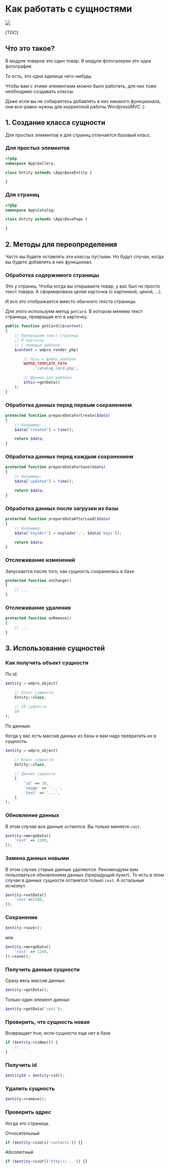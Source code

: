 # Как работать с сущностями

[![](http://img.youtube.com/vi/Aa6xb2l7e8M/0.jpg)](http://www.youtube.com/watch?v=Aa6xb2l7e8M "")

[TOC]

## Что это такое?

В модуле товаров это один товар. В модуле фотогалереи это одна фотография.

То есть, это одна единица чего-нибудь.

Чтобы вам с этими элементами можно было работать, для них тоже необходимо создавать классы.

Даже если вы не собираетесь добавлять в них никакого функционала, они все-равно нужны для корректной работы WordpressMVC :)



## 1. Создание класса сущности

Для простых элементов и для страниц отличается базовый класс.

### Для простых элементов

```php
<?php
namespace App\Gallery;

class Entity extends \App\BaseEntity {

}
```

### Для страниц

```php
<?php
namespace App\Catalog;

class Entity extends \App\BasePage {

}
```



## 2. Методы для переопределения

Часто вы будете оставлять эти классы пустыми. Но будут случаи, когда вы будете добавлять в них функционал.



### Обработка содержимого страницы

Это у страниц. Чтобы когда вы открываете товар, у вас был не просто текст товара. А сформирована целая карточка (с картинкой, ценой, ...).

И все это отображается вместо обычного текста страницы.

Для этого используем метод `getCard`. В котором меняем текст страницы, превращая его в карточку.

```php
public function getCard(&$content)
{
    // Превращаем текст страницы
    // В карточку
    // С помощью шаблона
    $content = wdpro_render_php(

        // Путь к файлу шаблона
        WDPRO_TEMPLATE_PATH
        	.'catalog_card.php',

        // Данные для шаблона
        $this->getData()
    );
}
```



### Обработка данных перед первым сохранением

```php
protected function prepareDataForCreate($data)
{
    // Например:
    $data['created'] = time();

    return $data;
}
```



### Обработка данных перед каждым сохранением

```php
protected function prepareDataForSave($data)
{
    // Например:
    $data['updated'] = time();

    return $data;
}
```



### Обработка данных после загрузки из базы

```php
protected function prepareDataAfterLoad($data)
{
    // Например:
    $data['keysArr'] = explode(',', $data['keys']);

    return $data;
}
```



### Отслеживание изменений

Запускается после того, как сущность сохранилась в базе.

```php
protected function onChange()
{
    // ...
}
```



### Отслеживание удаления

```php
protected function onRemove()
{
    // ...
}
```



## 3. Использование сущностей

### Как получить объект сущности

По id:

```php
$entity = wdpro_object(
    
    // Класс сущности
    Entity::class,

	// ID сущности
    10
);
```

По данным.

Когда у вас есть массив данных из базы и вам надо превратить их в сущность.

```php
$entity = wdpro_object(
    
    // Класс сущности
    Entity::class,

	// Данные сущности
    [
        'id' => 10,
        'image' => '...',
        'text' => '...',
    ]
);
```



### Обновление данных

В этом случае все данные остаются. Вы только меняете `cost`.

```php
$entity->mergeData([
    'cost' => 1200,
]);
```



### Замена данных новыми

В этом случае старые данные удаляются. Рекомендуем вам пользоваться обновлением данных (прерыдущий пункт). То есть в этом случае в данных сущности останется только `cost`.  А остальные исчезнут.

```php
$entity->setData([
    'cost'=>1200,
]);
```



### Сохранение

```php
$entity->save();
```

или

```php
$entity->mergeData([
    'cost' => 1200,
])->save();
```



### Получить данные сущности

Сразу весь массив данных

```php
$entity->getData();
```

Только один элемент данных

```php
$entity->getData('cost');
```



### Проверить, что сущность новая

Возвращает true, если сущности еще нет в базе

```php
if ($entity->isNew()) {
    // ...
}
```



### Получить  id

```php
$entityId = $entity->id();
```



### Удалить сущность

```php
$entity->remove();
```



### Проверить адрес

Когда это страница.

Относительный

```php
if ($entity->isUri('contacts')) {}
```

Абсолютный

```php
if ($entity->isUrl('http://...')) {}
```

